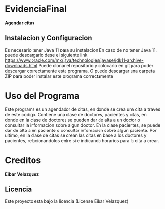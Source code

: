 # EvidenciaFinal
**Agendar citas**

## Instalacion y Configuracion

Es necesario tener Java 11 para su instalacion
En caso de no tener Java 11, puede descargarlo dese el siguiente link https://www.oracle.com/mx/java/technologies/javase/jdk11-archive-downloads.html 
Puede clonar el repositorio y colocarlo en git para poder descargar correctamente este programa.
O puede descargar una carpeta ZIP para poder instalar este programa correctamente

# Uso del Programa

Este programa es un agendador de citas, en donde se crea una cita a traves de este codigo.
Contiene una clase de doctores, pacientes y citas, en donde en la clase de doctores se pueden dar de alta a un doctor o consultar la informacion sobre algun doctor.
En la clase pacientes, se puede dar de alta a un paciente o consultar infomacion sobre algun paciente.
Por ultimo, en la clase de citas se crean las citas en base a los doctores y pacientes, relacionandolos entre si e indicando horarios para la cita a crear.

# Creditos

**Eibar Velazquez** 

## Licencia

Este proyecto esta bajo la licencia (License Eibar Velazquez)
